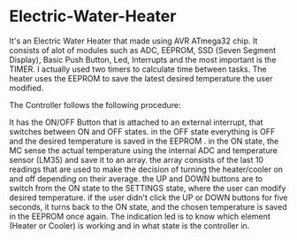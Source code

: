 # Electric-Water-Heater
It's an Electric Water Heater that made using AVR ATmega32 chip.
It consists of alot of modules such as ADC, EEPROM, SSD (Seven Segment Display), Basic Push Button, Led, Interrupts and the most important is the TIMER. I actually used two timers to calculate time between tasks. The heater uses the EEPROM to save the latest desired temperature the user modified.

<P>The Controller follows the following procedure:<P>

It has the ON/OFF Button that is attached to an external interrupt, that switches between ON and OFF states.
in the OFF state everything is OFF and the desired temperature is saved in the EEPROM .
in the ON state, the MC sense the actual temperature using the internal ADC and temperature sensor (LM35) and save it to an array.
the array consists of the last 10 readings that are used to make the decision of turning the heater/cooler on and off depending on their average.
the UP and DOWN buttons are to switch from the ON state to the SETTINGS state, where the user can modify desired temperature.
if the user didn't click the UP or DOWN buttons for five seconds, it turns back to the ON state, and the chosen temperature is saved in the EEPROM once again.
The indication led is to know which element (Heater or Cooler) is working and in what state is the controller in.
